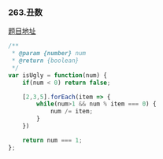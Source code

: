 ### 263.丑数

[题目地址](https://leetcode-cn.com/problems/ugly-number/)

```javascript
/**
 * @param {number} num
 * @return {boolean}
 */
var isUgly = function(num) {
    if(num < 0) return false;

    [2,3,5].forEach(item => {
        while(num>1 && num % item === 0) {
            num /= item;
        }
    })

    return num === 1;
};
```